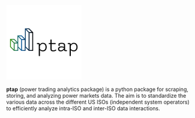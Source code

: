 ![logo](images/logo_200x200.png)

**ptap** (power trading analytics package) is a python package for scraping, storing, and analyzing power markets data.
The aim is to standardize the various data across the different US ISOs (independent system operators) to efficiently analyze intra-ISO and inter-ISO data interactions.

